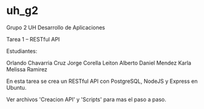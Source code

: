 # uh_g2
Grupo 2 UH Desarrollo de Aplicaciones

Tarea 1 – RESTful API

Estudiantes:

Orlando Chavarria Cruz
Jorge Corella Leiton
Alberto Daniel Mendez
Karla Melissa Ramirez

En esta tarea se crea un RESTful API con PostgreSQL, NodeJS y Express en Ubuntu.

Ver archivos 'Creacion API' y 'Scripts' para mas el paso a paso.
